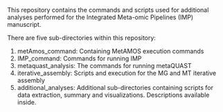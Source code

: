 This repository contains the commands and scripts used for additional
analyses performed for the Integrated Meta-omic Pipelines (IMP) manuscript.

There are five sub-directories within this repository:
1. metAmos_command: Containing MetAMOS execution commands
2. IMP_command: Commands for running IMP
3. metaquast_analysis: The commands for running metaQUAST
4. iterative_assembly: Scripts and execution for the MG and MT iterative assembly
5. additional_analyses: Additional sub-directories containing scripts for data 
   extraction, summary and visualizations. Descriptions available inside.
